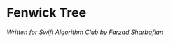 # Fenwick Tree

*Written for Swift Algorithm Club by [Farzad Sharbafian](https://github.com/FarzadShbfn)*
